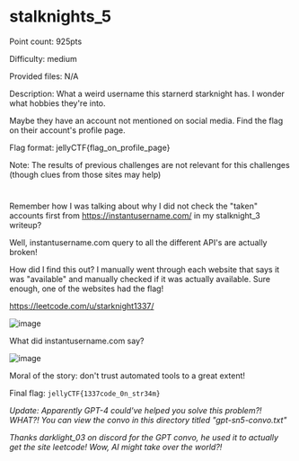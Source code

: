 # stalknights_5
Point count: 925pts

Difficulty: medium

Provided files: N/A

Description: What a weird username this starnerd starknight has. I wonder what hobbies they're into.

Maybe they have an account not mentioned on social media. Find the flag on their account's profile page.

Flag format: jellyCTF{flag_on_profile_page}

Note: The results of previous challenges are not relevant for this challenges (though clues from those sites may help)

# 

Remember how I was talking about why I did not check the "taken" accounts first from https://instantusername.com/ in my stalknight_3 writeup?

Well, instantusername.com query to all the different API's are actually broken!

How did I find this out? I manually went through each website that says it was "available" and manually checked if it was actually available. Sure enough, one of the websites had the flag!

https://leetcode.com/u/starknight1337/

![image](https://github.com/sa1181405/pbchocolate-private-writeups/assets/170969470/06190cf8-9d1e-4c3b-a3b4-d94289543d46)

What did instantusername.com say?

![image](https://github.com/sa1181405/pbchocolate-private-writeups/assets/170969470/756dc4e4-8255-4920-a17f-1b60a7a1c1ed)

Moral of the story: don't trust automated tools to a great extent!

Final flag: `jellyCTF{1337code_0n_str34m}`

*Update: Apparently GPT-4 could've helped you solve this problem?! WHAT?! You can view the convo in this directory titled "gpt-sn5-convo.txt"*

*Thanks darklight_03 on discord for the GPT convo, he used it to actually get the site leetcode! Wow, AI might take over the world?!*
